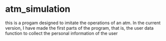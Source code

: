 # atm_simulation

this is a progam designed to imitate the operations of an atm.
In the current version, I have made the first parts of the program, that is, the user data function to collect the personal information of the user
